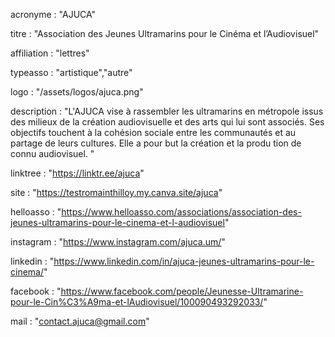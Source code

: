 acronyme : "AJUCA"

titre : "Association des Jeunes Ultramarins pour le Cinéma et l’Audiovisuel"

affiliation : "lettres"

typeasso : "artistique","autre"

logo : "/assets/logos/ajuca.png"

description : "L'AJUCA vise à rassembler les ultramarins en métropole issus des milieux de la création audiovisuelle et des arts qui lui sont associés. Ses objectifs touchent à la cohésion sociale entre les communautés et au partage de leurs cultures. Elle a pour but la création et la produ tion de connu audiovisuel. "

linktree : "https://linktr.ee/ajuca"

site : "https://testromainthilloy.my.canva.site/ajuca"

helloasso : "https://www.helloasso.com/associations/association-des-jeunes-ultramarins-pour-le-cinema-et-l-audiovisuel"

instagram : "https://www.instagram.com/ajuca.um/"

linkedin : "https://www.linkedin.com/in/ajuca-jeunes-ultramarins-pour-le-cinema/"

facebook : "https://www.facebook.com/people/Jeunesse-Ultramarine-pour-le-Cin%C3%A9ma-et-lAudiovisuel/100090493292033/"

mail : "contact.ajuca@gmail.com"